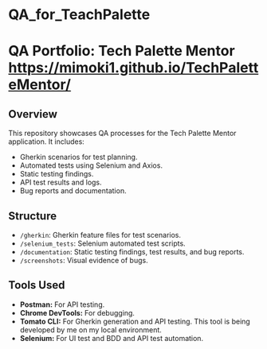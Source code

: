 # QA_for_TeachPalette
# QA Portfolio: Tech Palette Mentor https://mimoki1.github.io/TechPaletteMentor/

## Overview
This repository showcases QA processes for the Tech Palette Mentor application. It includes:
- Gherkin scenarios for test planning.
- Automated tests using Selenium and Axios.
- Static testing findings.
- API test results and logs.
- Bug reports and documentation.

## Structure
- `/gherkin`: Gherkin feature files for test scenarios.
- `/selenium_tests`: Selenium automated test scripts.
- `/documentation`: Static testing findings, test results, and bug reports.
- `/screenshots`: Visual evidence of bugs.

## Tools Used
- **Postman:** For API testing.
- **Chrome DevTools:** For debugging.
- **Tomato CLI:** For Gherkin generation and API testing. This tool is being developed by me on my local environment.
- **Selenium:** For UI test and BDD and API test automation.

